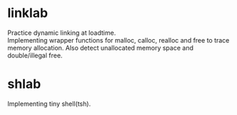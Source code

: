 # linklab
Practice dynamic linking at loadtime.  
Implementing wrapper functions for malloc, calloc, realloc and free to trace memory allocation. Also detect unallocated memory space and double/illegal free.  
# shlab
Implementing tiny shell(tsh).  